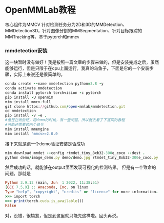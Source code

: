 # OpenMMLab教程
核心组件为MMCV
针对检测任务分为2D和3D的MMDetection、MMDetection3D，针对图像分割的MMSegmentation、针对目标跟踪的MMTracking等，基于pytorch和mmcv
### mmdetection安装
这一块暂时没有做好！我是按照一篇文章的步骤来做的，但是安装完成之后，虽然能够运行，但是只限于在cpu上面运行，我真的乌鱼子，下面是它的一个安装步骤，实际上来说还是很简单的。
```ruby
conda create --name mmdetection python=3.8 -y
conda activate mmdetection 
conda install pytorch torchvision -c pytorch
pip install -U openmim
mim install mmcv-full 
git clone https://github.com/open-mmlab/mmdetection.git
cd mmdetection 
pip install -v -e .
#但是在做验证，跑demo的时候，有一些问题，所以就去看了下官网的教程
#可能还需要这两个命令
mim install mmengine
mim install "mmcv>=2.0.0
```
接下来就是跑一个demo验证安装是否成功
```ruby
mim download mmdet --config rtmdet_tiny_8xb32-300e_coco --dest .
python demo/image_demo.py demo/demo.jpg rtmdet_tiny_8xb32-300e_coco.py --weights rtmdet_tiny_8xb32-300e_coco_20220902_112414-78e30dcc.pth --device cpu
```
然后成功的话，就能够在output里面发现可视化的检测结果。
但是有一个致命的问题，那就是
```ruby
Python 3.9.12 (main, Jun  1 2022, 11:38:51) 
[GCC 7.5.0] :: Anaconda, Inc. on linux
Type "help", "copyright", "credits" or "license" for more information.
>>> import torch
>>> print(torch.cuda.is_available())
False
```
对，没错，很尴尬，但是到这里就只能先这样啦。回头再说。